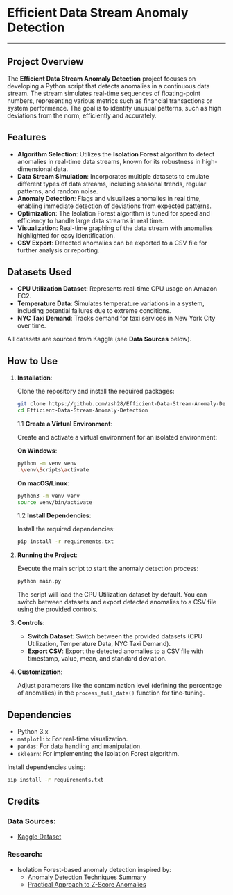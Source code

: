 # Efficient Data Stream Anomaly Detection
---

## Project Overview

The **Efficient Data Stream Anomaly Detection** project focuses on developing a Python script that detects anomalies in a continuous data stream. The stream simulates real-time sequences of floating-point numbers, representing various metrics such as financial transactions or system performance. The goal is to identify unusual patterns, such as high deviations from the norm, efficiently and accurately.

## Features

- **Algorithm Selection**: Utilizes the **Isolation Forest** algorithm to detect anomalies in real-time data streams, known for its robustness in high-dimensional data.
- **Data Stream Simulation**: Incorporates multiple datasets to emulate different types of data streams, including seasonal trends, regular patterns, and random noise.
- **Anomaly Detection**: Flags and visualizes anomalies in real time, enabling immediate detection of deviations from expected patterns.
- **Optimization**: The Isolation Forest algorithm is tuned for speed and efficiency to handle large data streams in real time.
- **Visualization**: Real-time graphing of the data stream with anomalies highlighted for easy identification.
- **CSV Export**: Detected anomalies can be exported to a CSV file for further analysis or reporting.

## Datasets Used

- **CPU Utilization Dataset**: Represents real-time CPU usage on Amazon EC2.
- **Temperature Data**: Simulates temperature variations in a system, including potential failures due to extreme conditions.
- **NYC Taxi Demand**: Tracks demand for taxi services in New York City over time.

All datasets are sourced from Kaggle (see **Data Sources** below).

## How to Use

1. **Installation**:

   Clone the repository and install the required packages:

   ```bash
   git clone https://github.com/zsh28/Efficient-Data-Stream-Anomaly-Detection
   cd Efficient-Data-Stream-Anomaly-Detection
   ```

   1.1 **Create a Virtual Environment**:

   Create and activate a virtual environment for an isolated environment:

   **On Windows**:
   ```bash
   python -m venv venv
   .\venv\Scripts\activate
   ```

   **On macOS/Linux**:
   ```bash
   python3 -m venv venv
   source venv/bin/activate
   ```

   1.2 **Install Dependencies**:

   Install the required dependencies:

   ```bash
   pip install -r requirements.txt
   ```

2. **Running the Project**:
   
   Execute the main script to start the anomaly detection process:

   ```bash
   python main.py
   ```

   The script will load the CPU Utilization dataset by default. You can switch between datasets and export detected anomalies to a CSV file using the provided controls.

3. **Controls**:
   - **Switch Dataset**: Switch between the provided datasets (CPU Utilization, Temperature Data, NYC Taxi Demand).
   - **Export CSV**: Export the detected anomalies to a CSV file with timestamp, value, mean, and standard deviation.

4. **Customization**:
   
   Adjust parameters like the contamination level (defining the percentage of anomalies) in the `process_full_data()` function for fine-tuning.

## Dependencies

- Python 3.x
- `matplotlib`: For real-time visualization.
- `pandas`: For data handling and manipulation.
- `sklearn`: For implementing the Isolation Forest algorithm.

Install dependencies using:

```bash
pip install -r requirements.txt
```

## Credits

### Data Sources:
- [Kaggle Dataset](https://www.kaggle.com/code/joshuaswords/time-series-anomaly-detection/input)

### Research:
- Isolation Forest-based anomaly detection inspired by:
  - [Anomaly Detection Techniques Summary](https://www.kaggle.com/code/praxitelisk/anomaly-detection-techniques-summary/notebook#Z-Score-anomalies-(Statistical-Method))
  - [Practical Approach to Z-Score Anomalies](https://medium.com/@akashsri306/detecting-anomalies-with-z-scores-a-practical-approach-2f9a0f27458d)

